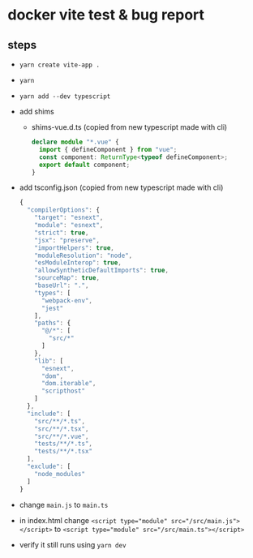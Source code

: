 # docker vite test & bug report

## steps

- `yarn create vite-app .`
- `yarn`
- `yarn add --dev typescript`
- add shims

  - shims-vue.d.ts (copied from new typescript made with cli)

    ```typescript
    declare module "*.vue" {
      import { defineComponent } from "vue";
      const component: ReturnType<typeof defineComponent>;
      export default component;
    }
    ```

- add tsconfig.json (copied from new typescript made with cli)

  ```typescript
  {
    "compilerOptions": {
      "target": "esnext",
      "module": "esnext",
      "strict": true,
      "jsx": "preserve",
      "importHelpers": true,
      "moduleResolution": "node",
      "esModuleInterop": true,
      "allowSyntheticDefaultImports": true,
      "sourceMap": true,
      "baseUrl": ".",
      "types": [
        "webpack-env",
        "jest"
      ],
      "paths": {
        "@/*": [
          "src/*"
        ]
      },
      "lib": [
        "esnext",
        "dom",
        "dom.iterable",
        "scripthost"
      ]
    },
    "include": [
      "src/**/*.ts",
      "src/**/*.tsx",
      "src/**/*.vue",
      "tests/**/*.ts",
      "tests/**/*.tsx"
    ],
    "exclude": [
      "node_modules"
    ]
  }
  ```

- change `main.js` to `main.ts`
- in index.html change
  `<script type="module" src="/src/main.js"></script>`
  to
  `<script type="module" src="/src/main.ts"></script>`
- verify it still runs using `yarn dev`
